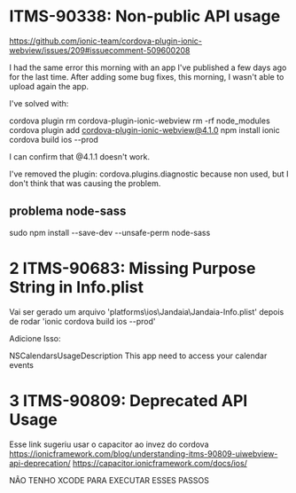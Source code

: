 # ITMS-90338: Non-public API usage

https://github.com/ionic-team/cordova-plugin-ionic-webview/issues/209#issuecomment-509600208

I had the same error this morning with an app I've published a few days ago for the last time.
After adding some bug fixes, this morning, I wasn't able to upload again the app.

I've solved with:

cordova plugin rm cordova-plugin-ionic-webview
rm -rf node_modules
cordova plugin add cordova-plugin-ionic-webview@4.1.0
npm install
ionic cordova build ios --prod 

I can confirm that @4.1.1 doesn't work.

I've removed the plugin: cordova.plugins.diagnostic because non used, but I don't think that was causing the problem.

## problema node-sass

sudo npm install --save-dev --unsafe-perm node-sass

# 2 ITMS-90683: Missing Purpose String in Info.plist 
Vai ser gerado um arquivo 'platforms\ios\Jandaia\Jandaia-Info.plist' depois de rodar 'ionic cordova build ios --prod'

Adicione Isso: 

<key>NSCalendarsUsageDescription</key>
<string>This app need to access your calendar events</string>

# 3 ITMS-90809: Deprecated API Usage
Esse link sugeriu usar o capacitor ao invez do cordova
https://ionicframework.com/blog/understanding-itms-90809-uiwebview-api-deprecation/
https://capacitor.ionicframework.com/docs/ios/

NÃO TENHO XCODE PARA EXECUTAR ESSES PASSOS





